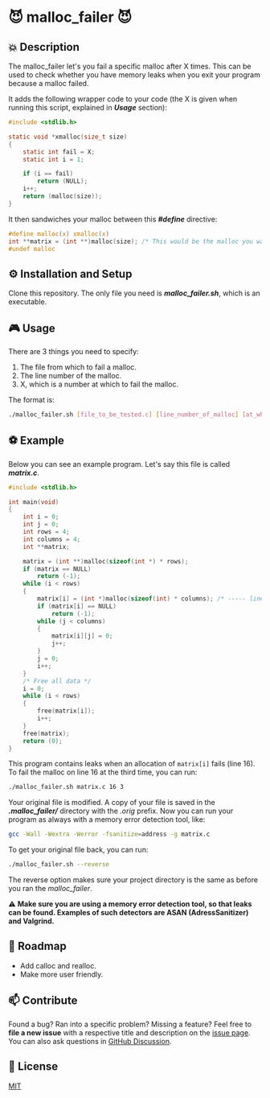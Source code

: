 # :smiling_imp: malloc_failer :smiling_imp:

## :boom: Description

The malloc_failer let's you fail a specific malloc after X times. This can be used to check whether you have memory leaks when you exit your program because a malloc failed.

It adds the following wrapper code to your code (the X is given when running this script, explained in **_Usage_** section):

```C
#include <stdlib.h>

static void	*xmalloc(size_t size)
{
	static int fail = X;
	static int i = 1;

	if (i == fail)
		return (NULL);
	i++;
	return (malloc(size));
}
```

It then sandwiches your malloc between this **_#define_** directive:

```C
#define malloc(x) xmalloc(x)
int **matrix = (int **)malloc(size); /* This would be the malloc you want to fail */
#undef malloc
```

## :gear: Installation and Setup

Clone this repository. The only file you need is **_malloc_failer.sh_**, which is an executable.

## :video_game: Usage

There are 3 things you need to specify:<br>

1. The file from which to fail a malloc.
2. The line number of the malloc.
3. X, which is a number at which to fail the malloc.

The format is:

```sh
./malloc_failer.sh [file_to_be_tested.c] [line_number_of_malloc] [at_which_malloc_to_fail]
```

## :soccer: Example

Below you can see an example program. Let's say this file is called **_matrix.c_**.

```C
#include <stdlib.h>

int	main(void)
{
	int	i = 0;
	int	j = 0;
	int	rows = 4;
	int	columns = 4;
	int **matrix;

	matrix = (int **)malloc(sizeof(int *) * rows);
	if (matrix == NULL)
		return (-1);
	while (i < rows)
	{
		matrix[i] = (int *)malloc(sizeof(int) * columns); /* ----- line 16 ----- */
		if (matrix[i] == NULL)
			return (-1);
		while (j < columns)
		{
			matrix[i][j] = 0;
			j++;
		}
		j = 0;
		i++;
	}
	/* Free all data */
	i = 0;
	while (i < rows)
	{
		free(matrix[i]);
		i++;
	}
	free(matrix);
	return (0);
}
```
This program contains leaks when an allocation of `matrix[i]` fails (line 16). To fail the malloc on line 16 at the third time, you can run:

```sh
./malloc_failer.sh matrix.c 16 3
```

Your original file is modified. A copy of your file is saved in the **_.malloc_failer/_** directory with the *.orig* prefix. Now you can run your program as always with a memory error detection tool, like:

```sh
gcc -Wall -Wextra -Werror -fsanitize=address -g matrix.c
```

To get your original file back, you can run:

```sh
./malloc_failer.sh --reverse
```

The reverse option makes sure your project directory is the same as before you ran the *malloc_failer*.

:warning: **Make sure you are using a memory error detection tool, so that leaks can be found. Examples of such detectors are ASAN (AdressSanitizer) and Valgrind.**

## :compass: Roadmap
- Add calloc and realloc.
- Make more user friendly.

## :mailbox: Contribute

Found a bug? Ran into a specific problem? Missing a feature? Feel free to **file a new issue** with a respective title and description on the [issue page](https://github.com/hilmi-yilmaz/malloc_failer/issues). You can also ask questions in [GitHub Discussion](https://github.com/hilmi-yilmaz/malloc_failer/discussions). 

## :blue_book: License
[MIT](https://opensource.org/licenses/MIT)